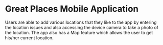 # Great Places Mobile Application

Users are able to add various locations that they like to the app by entering the location issues and also accessing the device camera to take a photo of the location. The app also has a Map feature which allows the user to get his/her current location.

